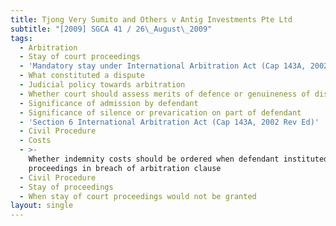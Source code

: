 ```yaml
---
title: Tjong Very Sumito and Others v Antig Investments Pte Ltd
subtitle: "[2009] SGCA 41 / 26\_August\_2009"
tags:
  - Arbitration
  - Stay of court proceedings
  - 'Mandatory stay under International Arbitration Act (Cap 143A, 2002 Rev Ed)'
  - What constituted a dispute
  - Judicial policy towards arbitration
  - Whether court should assess merits of defence or genuineness of dispute
  - Significance of admission by defendant
  - Significance of silence or prevarication on part of defendant
  - 'Section 6 International Arbitration Act (Cap 143A, 2002 Rev Ed)'
  - Civil Procedure
  - Costs
  - >-
    Whether indemnity costs should be ordered when defendant instituted court
    proceedings in breach of arbitration clause
  - Civil Procedure
  - Stay of proceedings
  - When stay of court proceedings would not be granted
layout: single
---
```


